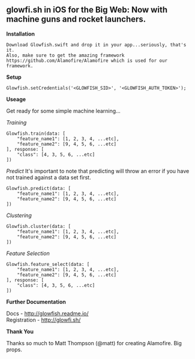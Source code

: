 
glowfi.sh in iOS for the Big Web: Now with machine guns and rocket launchers.
-----------

**Installation**

    Download Glowfish.swift and drop it in your app...seriously, that's it.
    Also, make sure to get the amazing framework https://github.com/Alamofire/Alamofire which is used for our framework.

**Setup**

    Glowfish.setCredentials('<GLOWFISH_SID>', '<GLOWFISH_AUTH_TOKEN>');

**Useage**

Get ready for some simple machine learning...

*Training*

    Glowfish.train(data: [
	    "feature_name1": [1, 2, 3, 4, ...etc],
	    "feature_name2": [9, 4, 5, 6, ...etc]
    ], response: [
	    "class": [4, 3, 5, 6, ...etc]
    ])

*Predict*
It's important to note that predicting will throw an error if you have not trained against a data set first.

    Glowfish.predict(data: [
	    "feature_name1": [1, 2, 3, 4, ...etc],
	    "feature_name2": [9, 4, 5, 6, ...etc]
    ])

*Clustering*

    Glowfish.cluster(data: [
	    "feature_name1": [1, 2, 3, 4, ...etc],
	    "feature_name2": [9, 4, 5, 6, ...etc]
    ])

*Feature Selection*

    Glowfish.feature_select(data: [
	    "feature_name1": [1, 2, 3, 4, ...etc],
	    "feature_name2": [9, 4, 5, 6, ...etc]
    ], response: [
	    "class": [4, 3, 5, 6, ...etc]
    ])

**Further Documentation**

Docs - http://glowfish.readme.io/  
Registration - http://glowfi.sh/

**Thank You**

Thanks so much to Matt Thompson (@matt) for creating Alamofire. Big props.
